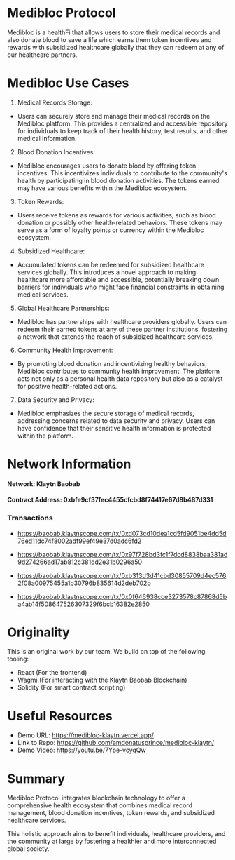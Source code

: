 # Medibloc Protocol

Medibloc is a healthFi that allows users to store their medical records and also donate blood to save a life which earns them token incentives and rewards with subsidized healthcare globally that they can redeem at any of our healthcare partners.

# Medibloc Use Cases

1. Medical Records Storage:

- Users can securely store and manage their medical records on the Medibloc platform. This provides a centralized and accessible repository for individuals to keep track of their health history, test results, and other medical information.

2. Blood Donation Incentives:

- Medibloc encourages users to donate blood by offering token incentives. This incentivizes individuals to contribute to the community's health by participating in blood donation activities. The tokens earned may have various benefits within the Medibloc ecosystem.

3. Token Rewards:

- Users receive tokens as rewards for various activities, such as blood donation or possibly other health-related behaviors. These tokens may serve as a form of loyalty points or currency within the Medibloc ecosystem.

4. Subsidized Healthcare:

- Accumulated tokens can be redeemed for subsidized healthcare services globally. This introduces a novel approach to making healthcare more affordable and accessible, potentially breaking down barriers for individuals who might face financial constraints in obtaining medical services.

5. Global Healthcare Partnerships:

- Medibloc has partnerships with healthcare providers globally. Users can redeem their earned tokens at any of these partner institutions, fostering a network that extends the reach of subsidized healthcare services.

6. Community Health Improvement:

- By promoting blood donation and incentivizing healthy behaviors, Medibloc contributes to community health improvement. The platform acts not only as a personal health data repository but also as a catalyst for positive health-related actions.

7. Data Security and Privacy:

- Medibloc emphasizes the secure storage of medical records, addressing concerns related to data security and privacy. Users can have confidence that their sensitive health information is protected within the platform.

# Network Information

#### Network: Klaytn Baobab
#### Contract Address: 0xbfe9cf37fec4455cfcbd8f74417e67d8b487d331

 ### Transactions
- https://baobab.klaytnscope.com/tx/0xd073cd10dea1cd5fd9051be4dd5d76ed11dc74f8002adf99ef49e37d0adc6fd2
  
- https://baobab.klaytnscope.com/tx/0x97f728bd3fc1f7dcd8838baa381ad9d274266ad17ab812c381dd2e31b0296a50

- https://baobab.klaytnscope.com/tx/0xb313d3d41cbd30855709d4ec5762f08a00975455a1b30796b835614d2deb702b

- https://baobab.klaytnscope.com/tx/0x0f646938cce3273578c87868d5ba4ab14f508647526307329f6bcb16382e2850


# Originality

This is an original work by our team. We build on top of the following tooling: 

- React (For the frontend)
- Wagmi (For interacting with the Klaytn Baobab Blockchain)
- Solidity (For smart contract scripting)

# Useful Resources
- Demo URL: https://medibloc-klaytn.vercel.app/
- Link to Repo: https://github.com/amdonatusprince/medibloc-klaytn/
- Demo Video: https://youtu.be/7Ype-vcyqQw

# Summary

Medibloc Protocol integrates blockchain technology to offer a comprehensive health ecosystem that combines medical record management, blood donation incentives, token rewards, and subsidized healthcare services. 

This holistic approach aims to benefit individuals, healthcare providers, and the community at large by fostering a healthier and more interconnected global society.
